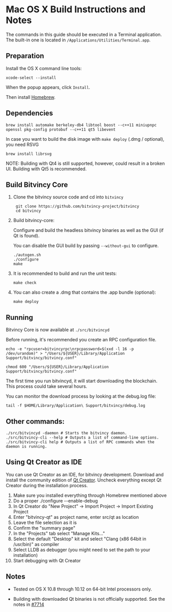 Mac OS X Build Instructions and Notes
====================================
The commands in this guide should be executed in a Terminal application.
The built-in one is located in `/Applications/Utilities/Terminal.app`.

Preparation
-----------
Install the OS X command line tools:

`xcode-select --install`

When the popup appears, click `Install`.

Then install [Homebrew](http://brew.sh).

Dependencies
----------------------

    brew install automake berkeley-db4 libtool boost --c++11 miniupnpc openssl pkg-config protobuf --c++11 qt5 libevent

In case you want to build the disk image with `make deploy` (.dmg / optional), you need RSVG

    brew install librsvg

NOTE: Building with Qt4 is still supported, however, could result in a broken UI. Building with Qt5 is recommended.

Build Bitvincy Core
------------------------

1. Clone the bitvincy source code and cd into `bitvincy`

        git clone https://github.com/bitvincy-project/bitvincy
        cd bitvincy

2.  Build bitvincy-core:

    Configure and build the headless bitvincy binaries as well as the GUI (if Qt is found).

    You can disable the GUI build by passing `--without-gui` to configure.

        ./autogen.sh
        ./configure
        make

3.  It is recommended to build and run the unit tests:

        make check

4.  You can also create a .dmg that contains the .app bundle (optional):

        make deploy

Running
-------

Bitvincy Core is now available at `./src/bitvincyd`

Before running, it's recommended you create an RPC configuration file.

    echo -e "rpcuser=bitvincyrpc\nrpcpassword=$(xxd -l 16 -p /dev/urandom)" > "/Users/${USER}/Library/Application Support/bitvincy/bitvincy.conf"

    chmod 600 "/Users/${USER}/Library/Application Support/bitvincy/bitvincy.conf"

The first time you run bitvincyd, it will start downloading the blockchain. This process could take several hours.

You can monitor the download process by looking at the debug.log file:

    tail -f $HOME/Library/Application\ Support/bitvincy/debug.log

Other commands:
-------

    ./src/bitvincyd -daemon # Starts the bitvincy daemon.
    ./src/bitvincy-cli --help # Outputs a list of command-line options.
    ./src/bitvincy-cli help # Outputs a list of RPC commands when the daemon is running.

Using Qt Creator as IDE
------------------------
You can use Qt Creator as an IDE, for bitvincy development.
Download and install the community edition of [Qt Creator](https://www.qt.io/download/).
Uncheck everything except Qt Creator during the installation process.

1. Make sure you installed everything through Homebrew mentioned above
2. Do a proper ./configure --enable-debug
3. In Qt Creator do "New Project" -> Import Project -> Import Existing Project
4. Enter "bitvincy-qt" as project name, enter src/qt as location
5. Leave the file selection as it is
6. Confirm the "summary page"
7. In the "Projects" tab select "Manage Kits..."
8. Select the default "Desktop" kit and select "Clang (x86 64bit in /usr/bin)" as compiler
9. Select LLDB as debugger (you might need to set the path to your installation)
10. Start debugging with Qt Creator

Notes
-----

* Tested on OS X 10.8 through 10.12 on 64-bit Intel processors only.

* Building with downloaded Qt binaries is not officially supported. See the notes in [#7714](https://github.com/bitcoin/bitcoin/issues/7714)
